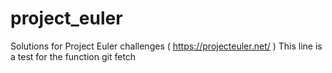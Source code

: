# project_euler
Solutions for Project Euler challenges ( https://projecteuler.net/ )
This line is a test for the function git fetch
